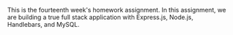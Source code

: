 This is the fourteenth week's homework assignment. In this assignment, we are building a true full stack application with Express.js, Node.js, Handlebars, and MySQL.